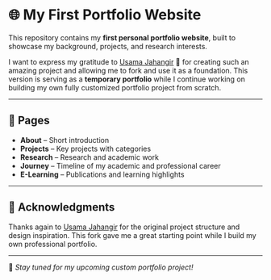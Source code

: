 # 🌐 My First Portfolio Website

This repository contains my **first personal portfolio website**, built to showcase my background, projects, and research interests.

I want to express my gratitude to [Usama Jahangir](https://github.com/usamajahangir) 🙌 for creating such an amazing project and allowing me to fork and use it as a foundation. This version is serving as a **temporary portfolio** while I continue working on building my own fully customized portfolio project from scratch.

---


## 📌 Pages
- **About** – Short introduction
- **Projects** – Key projects with categories
- **Research** – Research and academic work
- **Journey** – Timeline of my academic and professional career
- **E-Learning** – Publications and learning highlights


 

---

## 🙏 Acknowledgments
Thanks again to [Usama Jahangir](https://github.com/usamajahangir) for the original project structure and design inspiration. This fork gave me a great starting point while I build my own professional portfolio.

---

📌 *Stay tuned for my upcoming custom portfolio project!*
